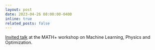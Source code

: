 ```yaml
---
layout: post
date: 2023-04-26 08:00:00-0400
inline: true
related_posts: false
---
```


[Invited talk](https://mathplus.de/topic-development-lab/tes-summer-2023/workshop/) at the MATH+ workshop on Machine Learning, Physics and Optimization.
